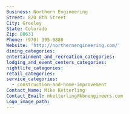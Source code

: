 ```yaml
---
Business: Northern Engineering
Street: 820 8th Street
City: Greeley
State: Colorado
Zip: 80631
Phone: (970) 395-9880
Website: 'http://northernengineering.com/'
dining_categories:
entertainment_and_recreation_categories:
lodging_and_event_centers_categories:
nightlife_categories:
retail_categories:
service_categories:
  - construction-and-home-improvement
Contact_Name: Mike Ketterling
Contact_Email: mketterling@kbnengineers.com
Logo_image_path:
---
```



